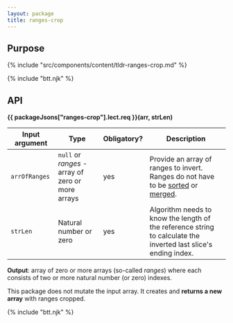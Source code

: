 ```yaml
---
layout: package
title: ranges-crop
---
```


## Purpose

{% include "src/components/content/tldr-ranges-crop.md" %}

{% include "btt.njk" %}

## API

**{{ packageJsons["ranges-crop"].lect.req }}(arr, strLen)**

| Input argument | Type                         | Obligatory? | Description                                                                                                                                                                                                                 |
| -------------- | ---------------------------- | ----------- | --------------------------------------------------------------------------------------------------------------------------------------------------------------------------------------------------------------------------- |
| `arrOfRanges`  | `null` or _ranges_ - array of zero or more arrays | yes         | Provide an array of ranges to invert. Ranges do not have to be [sorted](/os/ranges-sort/) or [merged](/os/ranges-merge/). |
| `strLen`       | Natural number or zero | yes         | Algorithm needs to know the length of the reference string to calculate the inverted last slice's ending index.                                                                                                             |

**Output**: array of zero or more arrays (so-called _ranges_) where each consists of two or more natural number (or zero) indexes.

This package does not mutate the input array. It creates and **returns a new array** with ranges cropped.

{% include "btt.njk" %}
